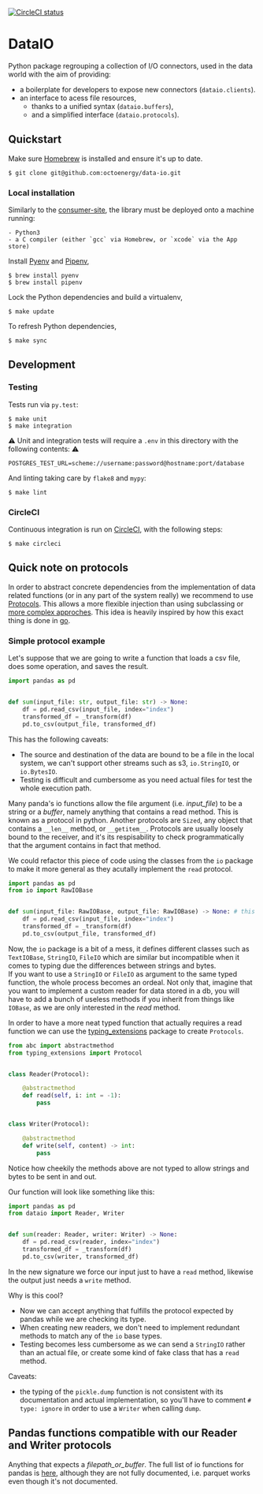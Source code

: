 [![CircleCI status](https://circleci.com/gh/octoenergy/data-io/tree/master.png?circle-token=df7aad11367f1ace5bce253b18efb6b21eaa65bc)](https://circleci.com/gh/octoenergy/data-io/tree/master)

# DataIO

Python package regrouping a collection of I/O connectors, used in the data world with the aim of providing:

- a boilerplate for developers to expose new connectors (`dataio.clients`).
- an interface to acess file resources,
    - thanks to a unified syntax (`dataio.buffers`),
    - and a simplified interface (`dataio.protocols`).

## Quickstart

Make sure [Homebrew](https://brew.sh/) is installed and ensure it's up to date.

    $ git clone git@github.com:octoenergy/data-io.git


### Local installation

Similarly to the [consumer-site](https://github.com/octoenergy/consumer-site/blob/master/README.md), the library must be deployed onto a machine running:

    - Python3
    - a C compiler (either `gcc` via Homebrew, or `xcode` via the App store)

Install [Pyenv](https://github.com/pyenv/pyenv) and [Pipenv](https://docs.pipenv.org/),

    $ brew install pyenv
    $ brew install pipenv

Lock the Python dependencies and build a virtualenv,

    $ make update

To refresh Python dependencies,

    $ make sync

## Development

### Testing

Tests run via `py.test`:

    $ make unit
    $ make integration

:warning: Unit and integration tests will require a `.env` in this directory with the following contents: :warning:

```dotenv
POSTGRES_TEST_URL=scheme://username:password@hostname:port/database
```

And linting taking care by `flake8` and `mypy`:

    $ make lint

### CircleCI

Continuous integration is run on [CircleCI](https://circleci.com/gh/octoenergy/workflows/data-io), with the following steps:

    $ make circleci

## Quick note on protocols
    
In order to abstract concrete dependencies from the implementation of data related functions (or in any part of the system really) we recommend to use [Protocols](https://mypy.readthedocs.io/en/latest/protocols.html#simple-user-defined-protocols). This allows a more flexible injection than using subclassing or [more complex approches](http://code.activestate.com/recipes/413268/). This idea is heavily inspired by how this exact thing is done in [go](https://www.youtube.com/watch?v=ifBUfIb7kdo).

### Simple protocol example

Let's suppose that we are going to write a function that loads a csv file, does some operation, and saves the result.

```python
import pandas as pd


def sum(input_file: str, output_file: str) -> None:
    df = pd.read_csv(input_file, index="index")
    transformed_df = _transform(df)
    pd.to_csv(output_file, transformed_df)
```

This has the following caveats:
* The source and destination of the data are bound to be a file in the local system, we can't support other streams such as s3, `io.StringIO`, or `io.BytesIO`.
* Testing is difficult and cumbersome as you need actual files for test the whole execution path.

Many panda's io functions allow the file argument (i.e. _input_file_) to be a string or a _buffer_, namely anything that contains a read method. This is known as a protocol in python.
Another protocols are `Sized`, any object that contains a `__len__` method, or `__getitem__`. Protocols are usually loosely bound to the receiver, and it's its respisability to check programmatically that the argument contains in fact that method.

We could refactor this piece of code using the classes from the `io` package to make it more general as they acutally implement the `read` protocol.

```python
import pandas as pd
from io import RawIOBase


def sum(input_file: RawIOBase, output_file: RawIOBase) -> None: # this won't work by the way
    df = pd.read_csv(input_file, index="index")
    transformed_df = _transform(df)
    pd.to_csv(output_file, transformed_df)
```

Now, the `io` package is a bit of a mess, it defines different classes such as `TextIOBase`, `StringIO`, `FileIO` which are similar but incompatible when it comes to typing due the differences between strings and bytes.  
If you want to use a `StringIO` or `FileIO` as argument to the same typed function, the whole process becomes an ordeal. Not only that, imagine that you want to implement a custom reader for data stored in a db, you will have to add a bunch of useless methods if you inherit from things like `IOBase`, as we are only interested in the _read_ method.

In order to have a more neat typed function that actually requires a read function we can use the [typing_extensions](https://pypi.org/project/typing-extensions/) package to create `Protocols`.

```python
from abc import abstractmethod
from typing_extensions import Protocol


class Reader(Protocol):

    @abstractmethod
    def read(self, i: int = -1):
        pass


class Writer(Protocol):

    @abstractmethod
    def write(self, content) -> int:
        pass
```
Notice how cheekily the methods above are not typed to allow strings and bytes to be sent in and out. 

Our function will look like something like this:

```python
import pandas as pd
from dataio import Reader, Writer


def sum(reader: Reader, writer: Writer) -> None:
    df = pd.read_csv(reader, index="index")
    transformed_df = _transform(df)
    pd.to_csv(writer, transformed_df)
```

In the new signature we force our input just to have a `read` method, likewise the output just needs a `write` method. 

Why is this cool? 
* Now we can accept anything that fulfills the protocol expected by pandas while we are checking its type.
* When creating new readers, we don't need to implement redundant methods to match any of the `io` base types.
* Testing becomes less cumbersome as we can send a `StringIO` rather than an actual file, or create some kind of fake class that has a `read` method. 

Caveats:
* the typing of the `pickle.dump` function is not consistent with its documentation and actual implementation, so you'll have to comment `# type: ignore` in order to use a `Writer` when calling `dump`.

## Pandas functions compatible with our Reader and Writer protocols 

Anything that expects a _filepath_or_buffer_. The full list of io functions for pandas is [here](https://pandas.pydata.org/pandas-docs/stable/io.html#io-sql), although they are not fully documented, i.e. parquet works even though it's not documented.


